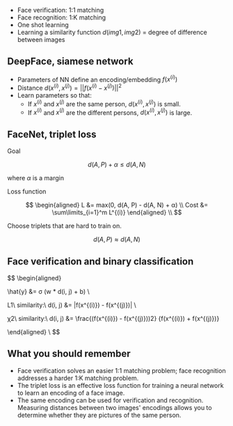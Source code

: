 ﻿* Face verification: 1:1 matching
* Face recognition: 1:K matching
* One shot learning
* Learning a similarity function $d(img1, img2)$ = degree of difference between images

## DeepFace, siamese network

* Parameters of NN define an encoding/embedding $f(x^{(i)})$
* Distance $d(x^{(i)}, x^{(j)}) = ||f(x^{(i)} - x^{(j)})||^2$
* Learn parameters so that:
  * If $x^{(i)}$ and $x^{(j)}$ are the same person, $d(x^{(i)}, x^{(j)})$ is small.
  * If $x^{(i)}$ and $x^{(j)}$ are the different persons, $d(x^{(i)}, x^{(j)})$ is large.

## FaceNet, triplet loss

Goal

$$
d(A, P) + α ≤ d(A, N)
$$

where $α$ is a margin

Loss function

$$
\begin{aligned}
L &= max(0, d(A, P) - d(A, N) + α) \\
Cost &= \sum\limits_{i=1}^m L^{(i)}
\end{aligned} \\
$$

Choose triplets that are hard to train on.

$$
d(A, P) ≈ d(A, N)
$$

## Face verification and binary classification

$$
\begin{aligned}

\hat{y} &= σ (w * d(i, j) + b) \\

L1\ similarity:\ d(i, j) &= |f(x^{(i)}) - f(x^{(j)})| \\

χ2\ similarity:\ d(i, j) &= \frac{(f(x^{(i)}) - f(x^{(j)}))2} {f(x^{(i)}) + f(x^{(j)})}

\end{aligned} \\
$$

## What you should remember

* Face verification solves an easier 1:1 matching problem; face recognition addresses a harder 1:K matching problem.
* The triplet loss is an effective loss function for training a neural network to learn an encoding of a face image.
* The same encoding can be used for verification and recognition. Measuring distances between two images' encodings allows you to determine whether they are pictures of the same person.
